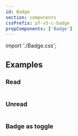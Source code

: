 ```yaml
---
id: Badge
section: components
cssPrefix: pf-v5-c-badge
propComponents: ['Badge']
---
```


import './Badge.css';

## Examples

### Read

```ts file="./BadgeRead.tsx"
```

### Unread

```ts file="./BadgeUnread.tsx"
```

### Badge as toggle

```ts file="./BadgeToggle.tsx"
```
